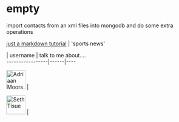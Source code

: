 # empty
import contacts from an xml files into mongodb and do some extra operations

[just a markdown tutorial](http://espn.go.com/)  | 'sports news' 

   |  username    | talk to me about....  
   -----------------|------|----

 <img src="https://avatars.githubusercontent.com/adriaanm"     height="50px" title="Adriaan Moors"/>        |

 <img src="https://avatars.githubusercontent.com/SethTisue"    height="50px" title="Seth Tisue"/>           |
